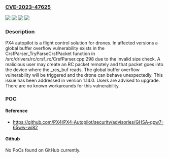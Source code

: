 ### [CVE-2023-47625](https://cve.mitre.org/cgi-bin/cvename.cgi?name=CVE-2023-47625)
![](https://img.shields.io/static/v1?label=Product&message=PX4-Autopilot&color=blue)
![](https://img.shields.io/static/v1?label=Version&message=%3C%201.14.0%20&color=brightgreen)
![](https://img.shields.io/static/v1?label=Version&message=0%20&color=brightgreen)
![](https://img.shields.io/static/v1?label=Vulnerability&message=CWE-120%3A%20Buffer%20Copy%20without%20Checking%20Size%20of%20Input%20('Classic%20Buffer%20Overflow')&color=brightgreen)

### Description

PX4 autopilot is a flight control solution for drones. In affected versions a global buffer overflow vulnerability exists in the CrsfParser_TryParseCrsfPacket function in /src/drivers/rc/crsf_rc/CrsfParser.cpp:298 due to the invalid size check. A malicious user may create an RC packet remotely and that packet goes into the device where the _rcs_buf reads. The global buffer overflow vulnerability will be triggered and the drone can behave unexpectedly. This issue has been addressed in version 1.14.0. Users are advised to upgrade. There are no known workarounds for this vulnerability.

### POC

#### Reference
- https://github.com/PX4/PX4-Autopilot/security/advisories/GHSA-qpw7-65ww-wj82

#### Github
No PoCs found on GitHub currently.

